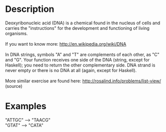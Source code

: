 # Description
Deoxyribonucleic acid (DNA) is a chemical found in the nucleus of cells and carries the "instructions" for the development and functioning of living organisms.
<br><br>
If you want to know more: http://en.wikipedia.org/wiki/DNA
<br><br>
In DNA strings, symbols "A" and "T" are complements of each other, as "C" and "G". Your function receives one side of the DNA (string, except for Haskell); you need to return the other complementary side. DNA strand is never empty or there is no DNA at all (again, except for Haskell).
<br><br>
More similar exercise are found here: http://rosalind.info/problems/list-view/ (source)

# Examples
"ATTGC" --> "TAACG"
<br>
"GTAT" --> "CATA"